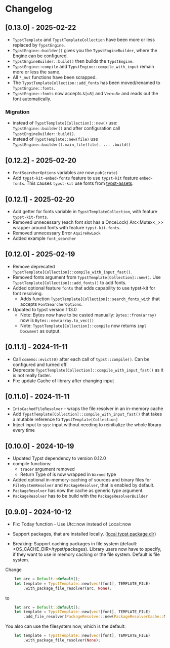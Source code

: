 # Changelog

## [0.13.0] - 2025-02-22
- `TypstTemplate` and `TypstTemplateCollection` have been more or less replaced by `TypstEngine`.
- `TypstEngine::builder()` gives you the `TypstEngineBuilder`, where the Engine can be configured.
- `TypstEngineBuilder::build()` then builds the `TypstEngine`. 
- `TypstEngine::compile` and `TypstEngine::compile_with_input` remain more or less the same.
- All `*_mut` functions have been scrapped.
- The `TypstTemplateCollection::add_fonts` has been moved/renamed to `TypstEngine::fonts`.
- `TypstEngine::fonts` now accepts `&[u8]` and `Vec<u8>` and reads out the font automatically.

### Migration
- instead of `TypstTemplate[Collection]::new()` use: `TypstEngine::builder()` and after configuration call `TypstEngineBuilder::build()`.
- instead of `TypstTemplate::new(file)` use `TypstEngine::builder().main_file(file). ... .build()`



## [0.12.2] - 2025-02-20
- `FontSearcherOptions` variables are now `pub(crate)`
- Add `typst-kit-embed-fonts` feature to use `typst-kit` feature `embed-fonts`. This causes `typst-kit` use fonts from [typst-assets](https://github.com/typst/typst-assets).

## [0.12.1] - 2025-02-20
- Add getter for fonts variable in `TypstTemplateCollection`, with feature `typst-kit-fonts`.
- Removed unnecessary (each font slot has a OnceLock) Arc<Mutex<_>> wrapper around fonts with feature `typst-kit-fonts`.
- Removed unnecessary Error `AquireRwLock`
- Added example `font_searcher`

## [0.12.0] - 2025-02-19

- Remove deprecated `TypstTemplate[Collection]::compile_with_input_fast()`.
- Removed fonts argument from `TypstTemplate[Collection]::new()`. Use `TypstTemplate[Collection]::add_fonts()` to add fonts.
- Added optional feature `fonts` that adds capability to use typst-kit for font resolving.
  - Adds function `TypstTemplate[Collection]::search_fonts_with` that accepts `FontSearcherOptions`.
- Updated to typst version 1.13.0
  - Note: Bytes now have to be casted manually: `Bytes::from(array)` now is `Bytes::new(array.to_vec())`
  - Note: `TypstTemplate[Collection]::compile` now returns `impl Document` as output.

## [0.11.1] - 2024-11-11

- Call `comemo::evict(0)` after each call of `typst::compile()`. Can be configured and turned off.
- Deprecate `TypstTemplate[Collection]::compile_with_input_fast()` as it is not really faster.
- Fix: update Cache of library after changing input

## [0.11.0] - 2024-11-11

- `IntoCachedFileResolver` - wraps the file resolver in an in-memory cache
- Add `TypstTemplate[Collection]::compile_with_input_fast()` that takes a mutable reference to `TypstTemplate[Collection]`
- Inject input to sys: input without needing to reinitialize the whole library every time

## [0.10.0] - 2024-10-19

- Updated Typst dependency to version 0.12.0
- compile functions:
  - `tracer` argument removed
  - Return Type of is now wrapped in `Warned` type
- Added optional in-memory-caching of sources and binary files for
  `FileSystemResolver` and `PackageResolver`, that is enabled by default.
- `PackageResolver` has now the cache as generic type argument.
- `PackageResolver` has to be build with the `PackageResolverBuilder`

## [0.9.0] - 2024-10-12

- Fix: Today function - Use Utc::now instead of Local::now
- Support packages, that are installed locally. ([local typst package dir](https://github.com/typst/packages?tab=readme-ov-file#local-packages))

- Breaking: Support caching packages in file system (default: <OS_CACHE_DIR>/typst/packages). Library users now have to specify, if they want to use in memory caching or the file system. Default is file system.

Change

```rust
    let arc = Default::default();
    let template = TypstTemplate::new(vec![font], TEMPLATE_FILE)
        .with_package_file_resolver(arc, None);
```

to

```rust
    let arc = Default::default();
    let template = TypstTemplate::new(vec![font], TEMPLATE_FILE)
        .add_file_resolver(PackageResolver::new(PackageResolverCache::Memory(arc), None));
```

You also can use the filesystem now, which is the default:

```rust
    let template = TypstTemplate::new(vec![font], TEMPLATE_FILE)
        .with_package_file_resolver(None);
```
